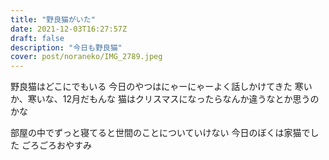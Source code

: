 ```yaml
---
title: "野良猫がいた"
date: 2021-12-03T16:27:57Z
draft: false
description: "今日も野良猫"
cover: post/noraneko/IMG_2789.jpeg
---
```


野良猫はどこにでもいる
今日のやつはにゃーにゃーよく話しかけてきた
寒いか、寒いな、12月だもんな
猫はクリスマスになったらなんか違うなとか思うのかな

部屋の中でずっと寝てると世間のことについていけない
今日のぼくは家猫でした
ごろごろおやすみ
